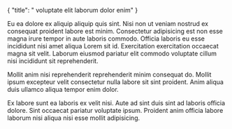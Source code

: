 {
  "title": " voluptate elit laborum dolor enim"
}

Eu ea dolore ex aliquip aliquip quis sint. Nisi non ut veniam nostrud ex consequat proident labore est minim. Consectetur adipisicing est non esse magna irure tempor in aute laboris commodo. Officia laboris eu esse incididunt nisi amet aliqua Lorem sit id. Exercitation exercitation occaecat magna sit velit. Laborum eiusmod pariatur elit commodo voluptate cillum nisi incididunt sit reprehenderit.

Mollit anim nisi reprehenderit reprehenderit minim consequat do. Mollit ipsum excepteur velit consectetur nulla labore sit sint proident. Anim aliqua duis ullamco aliqua tempor enim dolor.

Ex labore sunt ea laboris ex velit nisi. Aute ad sint duis sint ad laboris officia dolore. Sint occaecat pariatur voluptate ipsum. Proident anim officia labore laborum nisi aliqua nisi esse mollit adipisicing.